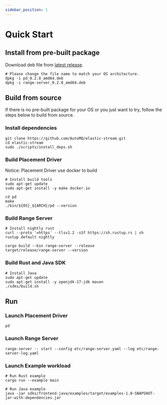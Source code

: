 ```yaml
---
sidebar_position: 1
---
```


# Quick Start

## Install from pre-built package

Download deb file from [latest release](https://github.com/AutoMQ/elastic-stream/releases/latest).

```shell
# Please change the file name to match your OS architecture. 
dpkg -i pd_0.2.8_amd64.deb
dpkg -i range-server_0.2.8_amd64.deb
```

## Build from source

If there is no pre-built package for your OS or you just want to try, follow the steps below to build from source.

### Install dependencies

```shell
git clone https://github.com/AutoMQ/elastic-stream.git
cd elastic-stream
sudo ./scripts/install_deps.sh
```

### Build Placement Driver

Notice: Placement Driver use docker to build

```shell
# Install build tools
sudo apt-get update
sudo apt-get install -y make docker.io

cd pd
make
./bin/${OS}_${ARCH}/pd --version
```

### Build Range Server

```shell
# Install nightly rust
curl --proto '=https' --tlsv1.2 -sSf https://sh.rustup.rs | sh
rustup default nightly

cargo build --bin range-server --release
target/release/range-server --version
```

### Build Rust and Java SDK

```shell
# Install Java
sudo apt-get update
sudo apt-get install -y openjdk-17-jdk maven
./sdks/build.sh
```

## Run

### Launch Placement Driver

```shell
pd
```

### Launch Range Server

```shell
range-server -- start --config etc/range-server.yaml --log etc/range-server-log.yaml
```

### Launch Example workload

```shell
# Run Rust example
cargo run --example main

# Run Java example
java -jar sdks/frontend-java/examples/target/examples-1.0-SNAPSHOT-jar-with-dependencies.jar
```
